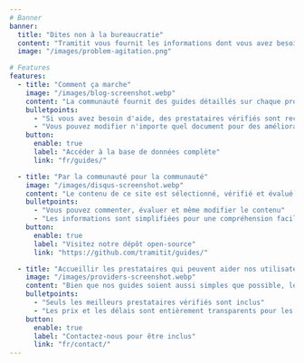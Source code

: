 ```yaml
---
# Banner
banner:
  title: "Dites non à la bureaucratie"
  content: "Tramitit vous fournit les informations dont vous avez besoin pour naviguer rapidement dans les procédures gouvernementales. Commencez par rechercher le formulaire que vous souhaitez ou naviguez dans nos sections en haut."
  image: "/images/problem-agitation.png"

# Features
features:
  - title: "Comment ça marche"
    image: "/images/blog-screenshot.webp"
    content: "La communauté fournit des guides détaillés sur chaque processus bureaucratique que vous pourriez rencontrer."
    bulletpoints:
      - "Si vous avez besoin d'aide, des prestataires vérifiés sont recommandés"
      - "Vous pouvez modifier n'importe quel document pour des améliorations"
    button:
      enable: true
      label: "Accéder à la base de données complète"
      link: "fr/guides/"

  - title: "Par la communauté pour la communauté"
    image: "/images/disqus-screenshot.webp"
    content: "Le contenu de ce site est sélectionné, vérifié et évalué par la communauté."
    bulletpoints:
      - "Vous pouvez commenter, évaluer et même modifier le contenu"
      - "Les informations sont simplifiées pour une compréhension facile"
    button:
      enable: true
      label: "Visitez notre dépôt open-source"
      link: "https://github.com/tramitit/guides/"

  - title: "Accueillir les prestataires qui peuvent aider nos utilisateurs"
    image: "/images/providers-screenshot.webp"
    content: "Bien que nos guides soient aussi simples que possible, les utilisateurs peuvent encore préférer déléguer des tâches à un prestataire sélectionné."
    bulletpoints:
      - "Seuls les meilleurs prestataires vérifiés sont inclus"
      - "Les prix et les délais sont entièrement transparents pour les utilisateurs"
    button:
      enable: true
      label: "Contactez-nous pour être inclus"
      link: "fr/contact/"
---
```

